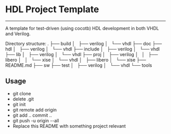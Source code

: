 # HDL Project Template
--------------------

A template for test-driven (using cocotb) HDL development in both VHDL and Verilog.

Directory structure:
.
├── build
│   ├── verilog
│   └── vhdl
├── doc
├── hdl
│   ├── verilog
│   └── vhdl
├── include
│   ├── verilog
│   └── vhdl
├── lib
│   ├── verilog
│   └── vhdl
├── proj
│   ├── verilog
│   │   ├── libero
│   │   └── xise
│   └── vhdl
│       ├── libero
│       └── xise
├── README.md
├── sw
├── test
│   ├── verilog
│   └── vhdl
└── tools

Usage
-----
- git clone
- delete .git
- git init
- git remote add origin <url>
- git add .. commit ..
- git push -u origin --all
- Replace this README with something project relevant

